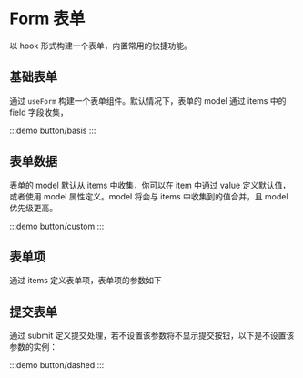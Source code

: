 # Form 表单

以 hook 形式构建一个表单，内置常用的快捷功能。

## 基础表单

通过 `useForm` 构建一个表单组件。默认情况下，表单的 model 通过 items 中的 field 字段收集，

:::demo button/basis
:::

## 表单数据

表单的 model 默认从 items 中收集，你可以在 item 中通过 value 定义默认值，或者使用 model 属性定义。model 将会与 items 中收集到的值合并，且 model 优先级更高。

:::demo button/custom
:::

## 表单项

通过 items 定义表单项，表单项的参数如下

## 提交表单

通过 submit 定义提交处理，若不设置该参数将不显示提交按钮，以下是不设置该参数的实例：

:::demo button/dashed
:::

